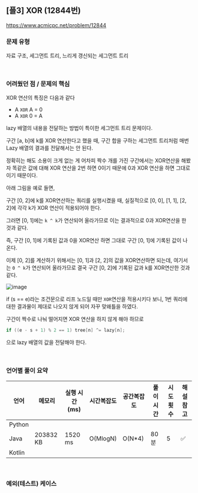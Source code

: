 ## [플3] XOR (12844번)

https://www.acmicpc.net/problem/12844

### 문제 유형

자료 구조, 세그먼트 트리, 느리게 갱신되는 세그먼트 트리

<br>

### 어려웠던 점 / 문제의 핵심

XOR 연산의 특징은 다음과 같다

- A `XOR` A = 0
- A `XOR` 0 = A

lazy 배열의 내용을 전달하는 방법이 특이한 세그먼트 트리 문제이다.

구간 [a, b]에 k를 XOR 연산한다고 했을 때, 구간 합을 구하는 세그먼트 트리처럼 매번 Lazy 배열의 결과를 전달해서는 안 된다.

정확히는 해도 소용이 크게 없는 게 어차피 짝수 개를 가진 구간에서는 XOR연산을 해봤자 똑같은 값에 대해 XOR 연산을 2번 하면 0이기 때문에 0과 XOR 연산을 하면 그대로이기 때문이다.

아래 그림을 예로 들면,

구간 [0, 2]에 k를 XOR연산하는 쿼리를 실행시켰을 때, 실질적으로 [0, 0], [1, 1], [2, 2]에 각각 k가 XOR 연산이 적용되어야 한다.

그러면 [0, 1]에는 `k ^ k`가 연산되어 올라가므로 이는 결과적으로 0과 XOR연산을 한 것과 같다.

즉, 구간 [0, 1]에 기록된 값과 0을 XOR연산 하면 그대로 구간 [0, 1]에 기록된 값이 나온다.

이제 [0, 2]를 계산하기 위해서는 [0, 1]과 [2, 2]의 값을 XOR연산하면 되는데, 여기서는 `0 ^ k`가 연산되어 올라가므로 결국 구간 [0, 2]에 기록된 값과 k를 XOR연산한 것과 같다.

![image](https://user-images.githubusercontent.com/93081720/235912141-6553e100-476b-496e-94c1-5d6a4ffe702c.png)

if (s == e)라는 조건문으로 리프 노드일 때만 `XOR`연산을 적용시키다 보니, 1번 쿼리에 대한 결과물이 제대로 나오지 않게 되어 자꾸 맞왜틀을 하였다.

구간이 짝수로 나눠 떨어지면 XOR 연산을 하지 않게 해야 하므로

```java
if ((e - s + 1) % 2 == 1) tree[n] ^= lazy[n];
```

으로 lazy 배열의 값을 전달해야 한다.

<br>

### 언어별 풀이 요약

| 언어   | 메모리    | 실행 시간(ms) | 시간복잡도 | 공간복잡도 | 풀이 시간 | 시도 횟수 | 해설 참고          |
| ------ | --------- | ------------- | ---------- | ---------- | --------- | --------- | ------------------ |
| Python |           |               |            |            |           |           |                    |
| Java   | 203832 KB | 1520 ms       | O(MlogN)   | O(N*4)     | 80분      | 5         | :white_check_mark: |
| Kotlin |           |               |            |            |           |           |                    |

<br>

### 예외(테스트) 케이스

```
```

